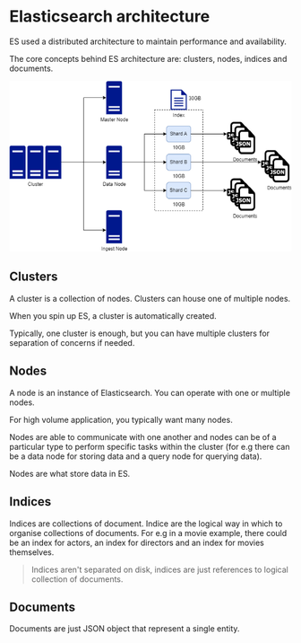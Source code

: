 # Elasticsearch architecture

ES used a distributed architecture to maintain performance and availability.

The core concepts behind ES architecture are: clusters, nodes, indices and documents.

![](assets/es-architecture.png)

## Clusters

A cluster is a collection of nodes. Clusters can house one of multiple nodes.

When you spin up ES, a cluster is automatically created.

Typically, one cluster is enough, but you can have multiple clusters for separation of concerns if needed.

## Nodes

A node is an instance of Elasticsearch. You can operate with one or multiple nodes.

For high volume application, you typically want many nodes.

Nodes are able to communicate with one another and nodes can be of a particular type to perform specific tasks within the cluster (for e.g there can be a data node for storing data and a query node for querying data).

Nodes are what store data in ES.

## Indices

Indices are collections of document. Indice are the logical way in which to organise collections of documents. For e.g in a movie example, there could be an index for actors, an index for directors and an index for movies themselves.

> Indices aren't separated on disk, indices are just references to logical collection of documents.

## Documents

Documents are just JSON object that represent a single entity.
